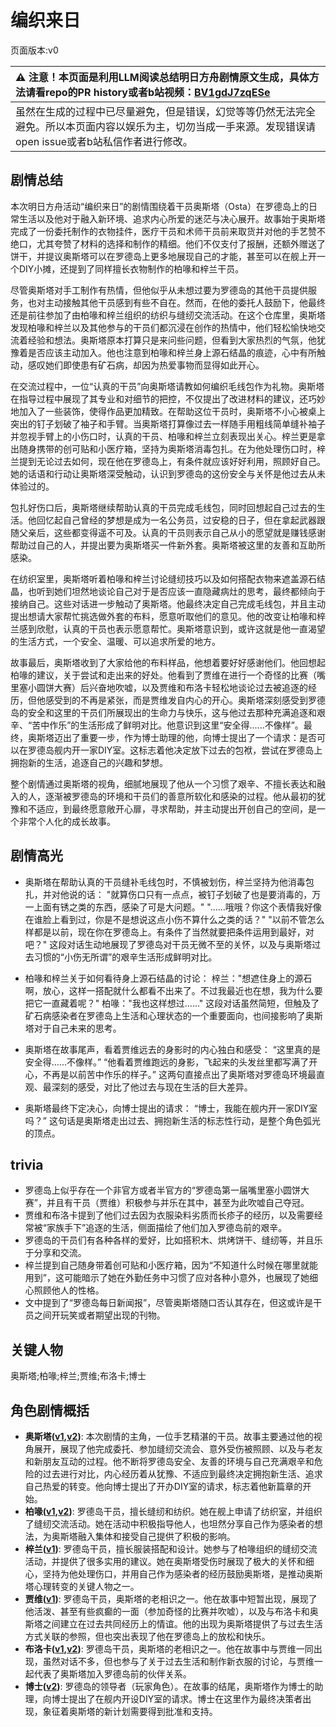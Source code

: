 # 编织来日
页面版本:v0
 

| :warning: 注意！本页面是利用LLM阅读总结明日方舟剧情原文生成，具体方法请看repo的PR history或者b站视频：[BV1gdJ7zqESe](https://www.bilibili.com/video/BV1gdJ7zqESe/)         |
|:----------------------------|
| 虽然在生成的过程中已尽量避免，但是错误，幻觉等等仍然无法完全避免。所以本页面内容以娱乐为主，切勿当成一手来源。发现错误请open issue或者b站私信作者进行修改。|



## 剧情总结
本次明日方舟活动“编织来日”的剧情围绕着干员奥斯塔（Osta）在罗德岛上的日常生活以及他对于融入新环境、追求内心所爱的迷茫与决心展开。故事始于奥斯塔完成了一份委托制作的衣物挂件，医疗干员和术师干员前来取货并对他的手艺赞不绝口，尤其夸赞了材料的选择和制作的精细。他们不仅支付了报酬，还额外赠送了饼干，并提议奥斯塔可以在罗德岛上更多地展现自己的才能，甚至可以在舰上开一个DIY小摊，还提到了同样擅长衣物制作的柏喙和梓兰干员。

尽管奥斯塔对手工制作有热情，但他似乎从未想过要为罗德岛的其他干员提供服务，也对主动接触其他干员感到有些不自在。然而，在他的委托人鼓励下，他最终还是前往参加了由柏喙和梓兰组织的纺织与缝纫交流活动。在这个仓库里，奥斯塔发现柏喙和梓兰以及其他参与的干员们都沉浸在创作的热情中，他们轻松愉快地交流着经验和想法。奥斯塔原本打算只是来问些问题，但看到大家热烈的气氛，他犹豫着是否应该主动加入。他也注意到柏喙和梓兰身上源石结晶的痕迹，心中有所触动，感叹她们即使患有矿石病，却因为热爱事物而显得如此开心。

在交流过程中，一位“认真的干员”向奥斯塔请教如何编织毛线包作为礼物。奥斯塔在指导过程中展现了其专业和对细节的把控，不仅提出了改进材料的建议，还巧妙地加入了一些装饰，使得作品更加精致。在帮助这位干员时，奥斯塔不小心被桌上突出的钉子划破了袖子和手臂。当奥斯塔打算像过去一样随手用粗线简单缝补袖子并忽视手臂上的小伤口时，认真的干员、柏喙和梓兰立刻表现出关心。梓兰更是拿出随身携带的创可贴和小医疗箱，坚持为奥斯塔消毒包扎。在为他处理伤口时，梓兰提到无论过去如何，现在他在罗德岛上，有条件就应该好好利用，照顾好自己。她的话语和行动让奥斯塔深受触动，认识到罗德岛的这份安全与关怀是他过去从未体验过的。

包扎好伤口后，奥斯塔继续帮助认真的干员完成毛线包，同时回想起自己过去的生活。他回忆起自己曾经的梦想是成为一名公务员，过安稳的日子，但在拿起武器跟随父亲后，这些都变得遥不可及。认真的干员则表示自己从小的愿望就是赚钱感谢帮助过自己的人，并提出要为奥斯塔买一件新外套。奥斯塔被这里的友善和互助所感染。

在纺织室里，奥斯塔听着柏喙和梓兰讨论缝纫技巧以及如何搭配衣物来遮盖源石结晶，也听到她们坦然地谈论自己对于是否应该一直隐藏病灶的思考，最终都倾向于接纳自己。这些对话进一步触动了奥斯塔。他最终决定自己完成毛线包，并且主动提出想请大家帮忙挑选做外套的布料，愿意听取他们的意见。他的改变让柏喙和梓兰感到欣慰，认真的干员也表示愿意帮忙。奥斯塔意识到，或许这就是他一直渴望的生活方式，一个安全、温暖、可以追求所爱的地方。

故事最后，奥斯塔收到了大家给他的布料样品，他想着要好好感谢他们。他回想起柏喙的建议，关于尝试和走出来的好处。他看到了贾维在进行一个奇怪的比赛（嘴里塞小圆饼大赛）后兴奋地吹嘘，以及贾维和布洛卡轻松地谈论过去被追逐的经历，但他感受到的不再是紧张，而是贾维发自内心的开心。奥斯塔深刻感受到罗德岛的安全和这里的干员们所展现出的生命力与快乐，这与他过去那种充满追逐和艰辛、“苦中作乐”的生活形成了鲜明对比。他意识到这里“安全得......不像样”。最终，奥斯塔迈出了重要一步，作为博士助理的他，向博士提出了一个请求：是否可以在罗德岛舰内开一家DIY室。这标志着他决定放下过去的包袱，尝试在罗德岛上拥抱新的生活，追逐自己的兴趣和梦想。

整个剧情通过奥斯塔的视角，细腻地展现了他从一个习惯了艰辛、不擅长表达和融入的人，逐渐被罗德岛的环境和干员们的善意所软化和感染的过程。他从最初的犹豫和不适应，到最终愿意敞开心扉，寻求帮助，并主动提出开创自己的空间，是一个非常个人化的成长故事。
## 剧情高光
-   奥斯塔在帮助认真的干员缝补毛线包时，不慎被划伤，梓兰坚持为他消毒包扎，并对他说的话：
    "就算伤口只有一点点，被钉子划破了也是要消毒的，万一上面有锈之类的东西，感染了可是大问题。"
    "......哦哦？你这个表情我好像在谁脸上看到过，你是不是想说这点小伤不算什么之类的话？"
    "以前不管怎么样都是以前，现在你在罗德岛上。有条件了当然就要把条件运用到最好，对吧？"
    这段对话生动地展现了罗德岛对干员无微不至的关怀，以及与奥斯塔过去习惯的“小伤无所谓”的艰辛生活形成鲜明对比。

-   柏喙和梓兰关于如何看待身上源石结晶的讨论：
    梓兰："想遮住身上的源石啊，放心，这样一搭配就什么都看不出来了。不过我最近也在想，我为什么要把它一直藏着呢？"
    柏喙："我也这样想过......"
    这段对话虽然简短，但触及了矿石病感染者在罗德岛上生活和心理状态的一个重要面向，也间接影响了奥斯塔对于自己未来的思考。

-   奥斯塔在故事尾声，看着贾维远去的身影时的内心独白和感受：
    “这里真的是安全得......不像样。”
    “他看着贾维跑远的身影，飞起来的头发丝里都写满了开心，不再是以前苦中作乐的样子。”
    这两句直接点出了奥斯塔对罗德岛环境最直观、最深刻的感受，对比了他过去与现在生活的巨大差异。

-   奥斯塔最终下定决心，向博士提出的请求：
    “博士，我能在舰内开一家DIY室吗？”
    这句话是奥斯塔走出过去、拥抱新生活的标志性行动，是整个角色弧光的顶点。
## trivia
-   罗德岛上似乎存在一个非官方或者半官方的“罗德岛第一届嘴里塞小圆饼大赛”，并且有干员（贾维）积极参与并乐在其中，甚至为此吹嘘自己夺冠。
-   贾维和布洛卡提到了他们过去因为衣服染料劣质而长疹子的经历，以及需要经常被“家族手下”追逐的生活，侧面描绘了他们加入罗德岛前的艰辛。
-   罗德岛的干员们有各种各样的爱好，比如搭积木、烘烤饼干、缝纫等，并且乐于分享和交流。
-   梓兰提到自己随身带着创可贴和小医疗箱，因为“不知道什么时候在哪里就能用到”，这可能暗示了她在外勤任务中习惯了应对各种小意外，也展现了她细心照顾他人的性格。
-   文中提到了“罗德岛每日新闻报”，尽管奥斯塔随口否认其存在，但这或许是干员之间开玩笑或者期望出现的刊物。
## 关键人物
奥斯塔;柏喙;梓兰;贾维;布洛卡;博士
## 角色剧情概括
-   **奥斯塔([v1](../chars/char_346_aosta.md),[v2](../char_v3/char_346_aosta.md))**: 本次剧情的主角，一位手艺精湛的干员。故事主要通过他的视角展开，展现了他完成委托、参加缝纫交流会、意外受伤被照顾、以及与老友和新朋友互动的过程。他不断将罗德岛安全、友善的环境与自己充满艰辛和危险的过去进行对比，内心经历着从犹豫、不适应到最终决定拥抱新生活、追求自己热爱的转变。他向博士提出了开办DIY室的请求，标志着他新篇章的开始。
-   **柏喙([v1](../chars/char_252_bibeak.md),[v2](../char_v3/char_252_bibeak.md))**: 罗德岛干员，擅长缝纫和纺织。她在舰上申请了纺织室，并组织了缝纫交流活动。她在活动中积极指导他人，也坦然分享自己作为感染者的想法，为奥斯塔融入集体和接受自己提供了积极的影响。
-   **梓兰([v1](../chars/char_278_orchid.md))**: 罗德岛干员，擅长服装搭配和设计。她参与了柏喙组织的缝纫交流活动，并提供了很多实用的建议。她在奥斯塔受伤时展现了极大的关怀和细心，坚持为他处理伤口，并用自己作为感染者的经历鼓励奥斯塔，是推动奥斯塔心理转变的关键人物之一。
-   **贾维([v1](../chars/char_349_chiave.md))**: 罗德岛干员，奥斯塔的老相识之一。他在故事中短暂出现，展现了他活泼、甚至有些疯癫的一面（参加奇怪的比赛并吹嘘），以及与布洛卡和奥斯塔之间建立在过去共同经历上的情谊。他的出现为奥斯塔提供了与过去生活方式关联的参照，但也突出表现了他在罗德岛上的放松和快乐。
-   **布洛卡([v1](../chars/char_356_broca.md),[v2](../char_v3/char_356_broca.md))**: 罗德岛干员，奥斯塔的老相识之一。他在故事中与贾维一同出现，虽然对话不多，但也参与了关于过去生活和制作新衣服的讨论，与贾维一起代表了奥斯塔加入罗德岛前的伙伴关系。
-   **博士([v2](../char_v3/extended_char_bo_shi.md))**: 罗德岛的领导者（玩家角色）。在故事的结尾，奥斯塔作为博士的助理，向博士提出了在舰内开设DIY室的请求。博士在这里作为最终决策者出现，象征着奥斯塔的新计划需要得到批准和支持。